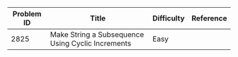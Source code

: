 | Problem ID | Title | Difficulty | Reference
| --- | --- | --- | ---
| 2825 | Make String a Subsequence Using Cyclic Increments | Easy | 

